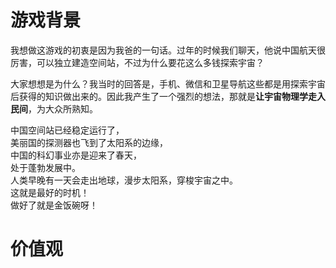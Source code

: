 # 游戏背景

我想做这游戏的初衷是因为我爸的一句话。过年的时候我们聊天，他说中国航天很厉害，可以独立建造空间站，不过为什么要花这么多钱探索宇宙？

大家想想是为什么？我当时的回答是，手机、微信和卫星导航这些都是用探索宇宙后获得的知识做出来的。因此我产生了一个强烈的想法，那就是**让宇宙物理学走入民间**，为大众所熟知。

中国空间站已经稳定运行了，  
美丽国的探测器也飞到了太阳系的边缘，  
中国的科幻事业亦是迎来了春天，  
处于蓬勃发展中。  
人类早晚有一天会走出地球，漫步太阳系，穿梭宇宙之中。  
这就是最好的时机！  
做好了就是金饭碗呀！  

# 价值观